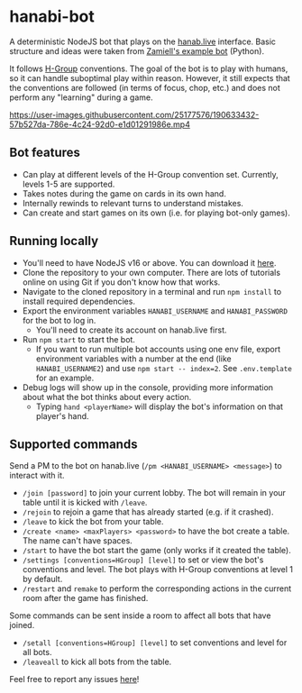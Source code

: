 # hanabi-bot
A deterministic NodeJS bot that plays on the [hanab.live](https://hanab.live/) interface. Basic structure and ideas were taken from [Zamiell's example bot](https://github.com/Zamiell/hanabi-live-bot) (Python).

It follows [H-Group](https://hanabi.github.io/) conventions. The goal of the bot is to play with humans, so it can handle suboptimal play within reason. However, it still expects that the conventions are followed (in terms of focus, chop, etc.) and does not perform any "learning" during a game.

https://user-images.githubusercontent.com/25177576/190633432-57b527da-786e-4c24-92d0-e1d01291986e.mp4

## Bot features
- Can play at different levels of the H-Group convention set. Currently, levels 1-5 are supported.
- Takes notes during the game on cards in its own hand.
- Internally rewinds to relevant turns to understand mistakes.
- Can create and start games on its own (i.e. for playing bot-only games).

## Running locally
- You'll need to have NodeJS v16 or above. You can download it [here](https://nodejs.org/en/download/).
- Clone the repository to your own computer. There are lots of tutorials online on using Git if you don't know how that works.
- Navigate to the cloned repository in a terminal and run `npm install` to install required dependencies.
- Export the environment variables `HANABI_USERNAME` and `HANABI_PASSWORD` for the bot to log in.
    - You'll need to create its account on hanab.live first.
- Run `npm start` to start the bot.
    - If you want to run multiple bot accounts using one env file, export environment variables with a number at the end (like `HANABI_USERNAME2`) and use `npm start -- index=2`. See `.env.template` for an example.
- Debug logs will show up in the console, providing more information about what the bot thinks about every action.
    - Typing `hand <playerName>` will display the bot's information on that player's hand.

## Supported commands
Send a PM to the bot on hanab.live (`/pm <HANABI_USERNAME> <message>`) to interact with it.
- `/join [password]` to join your current lobby. The bot will remain in your table until it is kicked with `/leave`.
- `/rejoin` to rejoin a game that has already started (e.g. if it crashed).
- `/leave` to kick the bot from your table.
- `/create <name> <maxPlayers> <password>` to have the bot create a table. The name can't have spaces.
- `/start` to have the bot start the game (only works if it created the table).
- `/settings [conventions=HGroup] [level]` to set or view the bot's conventions and level. The bot plays with H-Group conventions at level 1 by default.
- `/restart` and `remake` to perform the corresponding actions in the current room after the game has finished.

Some commands can be sent inside a room to affect all bots that have joined.
- `/setall [conventions=HGroup] [level]` to set conventions and level for all bots.
- `/leaveall` to kick all bots from the table.

Feel free to report any issues [here](https://github.com/WillFlame14/hanabi-bot/issues)!
